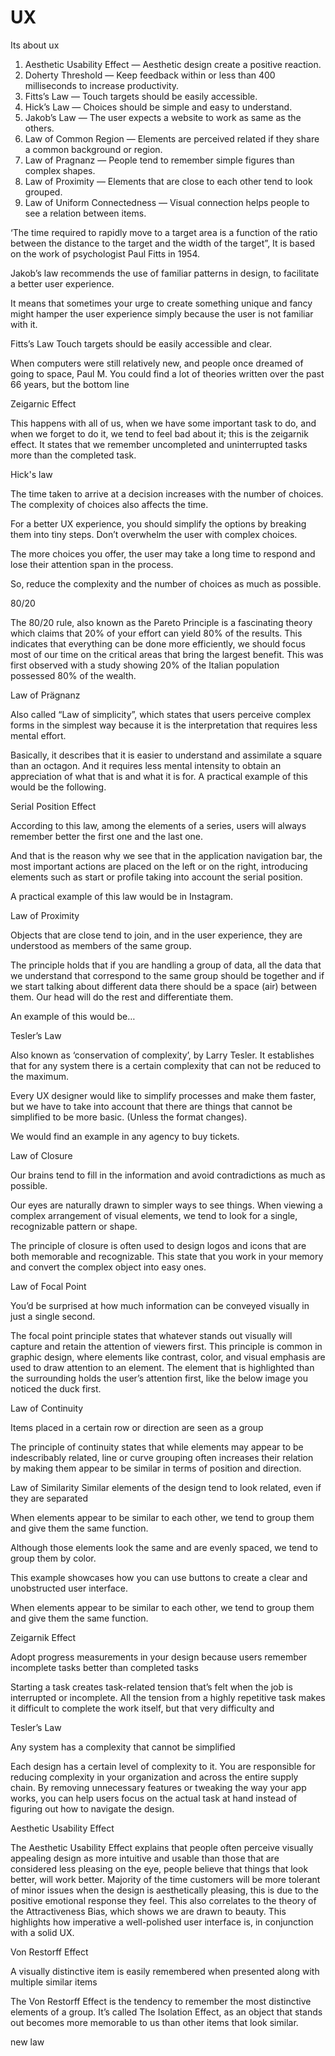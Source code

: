 # UX
Its about ux 

1. Aesthetic Usability Effect — Aesthetic design create a positive reaction.
2. Doherty Threshold — Keep feedback within or less than 400 milliseconds to increase productivity.
3. Fitts’s Law — Touch targets should be easily accessible.
4. Hick’s Law — Choices should be simple and easy to understand.
5. Jakob’s Law — The user expects a website to work as same as the others.
6. Law of Common Region — Elements are perceived related if they share a common background or region.
7. Law of Pragnanz — People tend to remember simple figures than complex shapes.
8. Law of Proximity — Elements that are close to each other tend to look grouped.
9. Law of Uniform Connectedness — Visual connection helps people to see a relation between items.


‘The time required to rapidly move to a target area is a function of the ratio between the distance to the target and the width of the target”,
It is based on the work of psychologist Paul Fitts in 1954.

Jakob’s law recommends the use of familiar patterns in design, to facilitate a better user experience.

It means that sometimes your urge to create something unique and fancy might hamper the user experience simply because the user is not familiar with it.

Fitts’s Law
Touch targets should be easily accessible and clear.

When computers were still relatively new, and people once dreamed of going to space, Paul M. You could find a lot of theories written over the past 66 years, but the bottom line

Zeigarnic Effect

This happens with all of us, when we have some important task to do, and when we forget to do it, we tend to feel bad about it; this is the zeigarnik effect.
It states that we remember uncompleted and uninterrupted tasks more than the completed task.

Hick's law

The time taken to arrive at a decision increases with the number of choices. The complexity of choices also affects the time.

For a better UX experience, you should simplify the options by breaking them into tiny steps. Don’t overwhelm the user with complex choices.

The more choices you offer, the user may take a long time to respond and lose their attention span in the process.

So, reduce the complexity and the number of choices as much as possible.

80/20

The 80/20 rule, also known as the Pareto Principle is a fascinating theory which claims that 20% of your effort can yield 80% of the results. This indicates that everything can be done more efficiently, we should focus most of our time on the critical areas that bring the largest benefit. This was first observed with a study showing 20% of the Italian population possessed 80% of the wealth. 

Law of Prägnanz

Also called “Law of simplicity”, which states that users perceive complex forms in the simplest way because it is the interpretation that requires less mental effort.

Basically, it describes that it is easier to understand and assimilate a square than an octagon. And it requires less mental intensity to obtain an appreciation of what that is and what it is for. A practical example of this would be the following.

Serial Position Effect

According to this law, among the elements of a series, users will always remember better the first one and the last one.

And that is the reason why we see that in the application navigation bar, the most important actions are placed on the left or on the right, introducing elements such as start or profile taking into account the serial position.

A practical example of this law would be in Instagram.

Law of Proximity

Objects that are close tend to join, and in the user experience, they are understood as members of the same group.

The principle holds that if you are handling a group of data, all the data that we understand that correspond to the same group should be together and if we start talking about different data there should be a space (air) between them. Our head will do the rest and differentiate them.

An example of this would be…

Tesler’s Law

Also known as ‘conservation of complexity’, by Larry Tesler. It establishes that for any system there is a certain complexity that can not be reduced to the maximum.

Every UX designer would like to simplify processes and make them faster, but we have to take into account that there are things that cannot be simplified to be more basic. (Unless the format changes).

We would find an example in any agency to buy tickets.

Law of Closure

Our brains tend to fill in the information and avoid contradictions as much as possible.

Our eyes are naturally drawn to simpler ways to see things. When viewing a complex arrangement of visual elements, we tend to look for a single, recognizable pattern or shape.

The principle of closure is often used to design logos and icons that are both memorable and recognizable. This state that you work in your memory and convert the complex object into easy ones.


Law of Focal Point

You’d be surprised at how much information can be conveyed visually in just a single second.

The focal point principle states that whatever stands out visually will capture and retain the attention of viewers first. This principle is common in graphic design, where elements like contrast, color, and visual emphasis are used to draw attention to an element. The element that is highlighted than the surrounding holds the user’s attention first, like the below image you noticed the duck first.

Law of Continuity

Items placed in a certain row or direction are seen as a group

The principle of continuity states that while elements may appear to be indescribably related, line or curve grouping often increases their relation by making them appear to be similar in terms of position and direction.

Law of Similarity
Similar elements of the design tend to look related, even if they are separated

When elements appear to be similar to each other, we tend to group them and give them the same function.

Although those elements look the same and are evenly spaced, we tend to group them by color.

This example showcases how you can use buttons to create a clear and unobstructed user interface.

When elements appear to be similar to each other, we tend to group them and give them the same function.

Zeigarnik Effect

Adopt progress measurements in your design because users remember incomplete tasks better than completed tasks

Starting a task creates task-related tension that’s felt when the job is interrupted or incomplete. All the tension from a highly repetitive task makes it difficult to complete the work itself, but that very difficulty and

Tesler’s Law

Any system has a complexity that cannot be simplified

Each design has a certain level of complexity to it. You are responsible for reducing complexity in your organization and across the entire supply chain. By removing unnecessary features or tweaking the way your app works, you can help users focus on the actual task at hand instead of figuring out how to navigate the design.

Aesthetic Usability Effect

The Aesthetic Usability Effect explains that people often perceive visually appealing design as more intuitive and usable than those that are considered less pleasing on the eye, people believe that things that look better, will work better. Majority of the time customers will be more tolerant of minor issues when the design is aesthetically pleasing, this is due to the positive emotional response they feel. This also correlates to the theory of the Attractiveness Bias, which shows we are drawn to beauty. This highlights how imperative a well-polished user interface is, in conjunction with a solid UX.


Von Restorff Effect

A visually distinctive item is easily remembered when presented along with multiple similar items

The Von Restorff Effect is the tendency to remember the most distinctive elements of a group. It’s called The Isolation Effect, as an object that stands out becomes more memorable to us than other items that look similar.

new law
